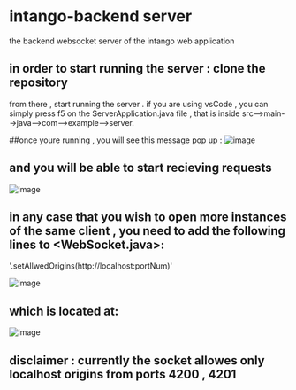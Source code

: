# intango-backend server
the backend websocket server of the intango web application

## in order to start running the server : clone the repository 
from there , start running the server . if you are using vsCode , you can simply press f5 on the ServerApplication.java
file , that is inside src-->main-->java-->com-->example-->server.


##once youre running , you will see this message pop up : 
![image](https://user-images.githubusercontent.com/80175752/153445247-9fbfb950-8bf2-4927-81a5-9dd145dc9b5f.png)

## and you will be able to start recieving requests
![image](https://user-images.githubusercontent.com/80175752/153445721-23532159-510b-4519-a35b-fb6b55962c54.png)

## in any case that you wish to open more instances of the same client , you need to add the following lines to <WebSocket.java>: 
'.setAllwedOrigins(http://localhost:portNum)'

![image](https://user-images.githubusercontent.com/80175752/153443170-8c5375e1-9b7a-4673-8c89-3a91b1b2b958.png)

## which is located at: 
![image](https://user-images.githubusercontent.com/80175752/153443184-21fcf18e-78bb-4a4d-b896-748fb90728db.png)


 ## disclaimer : currently the socket allowes only localhost origins from ports 4200 , 4201
